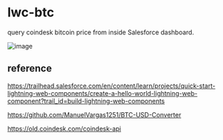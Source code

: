 # lwc-btc

query coindesk bitcoin price from inside Salesforce dashboard.

![image](https://user-images.githubusercontent.com/10030407/140394085-211740e4-70f9-42db-a075-3de8b82ed04d.png)


## reference
https://trailhead.salesforce.com/en/content/learn/projects/quick-start-lightning-web-components/create-a-hello-world-lightning-web-component?trail_id=build-lightning-web-components

https://github.com/ManuelVargas1251/BTC-USD-Converter

https://old.coindesk.com/coindesk-api
